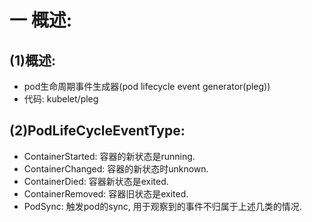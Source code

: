 # 一 概述:
## (1)概述:
- pod生命周期事件生成器(pod lifecycle event generator(pleg))
- 代码: kubelet/pleg

## (2)PodLifeCycleEventType:
- ContainerStarted: 容器的新状态是running.
- ContainerChanged: 容器的新状态时unknown.
- ContainerDied: 容器新状态是exited.
- ContainerRemoved: 容器旧状态是exited.
- PodSync: 触发pod的sync, 用于观察到的事件不归属于上述几类的情况.
